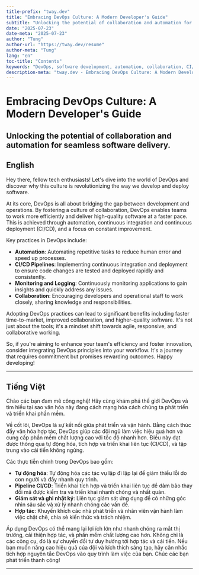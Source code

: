 ```yaml
---
title-prefix: "tway.dev"
title: "Embracing DevOps Culture: A Modern Developer's Guide"
subtitle: "Unlocking the potential of collaboration and automation for seamless software delivery."
date: "2025-07-23"
date-meta: "2025-07-23"
author: "Tung"
author-url: "https://tway.dev/resume"
author-meta: "Tung"
lang: "en"
toc-title: "Contents"
keywords: "DevOps, software development, automation, collaboration, CI/CD, agile, devops culture"
description-meta: "tway.dev - Embracing DevOps Culture: A Modern Developer's Guide - Unlocking the potential of collaboration and automation for seamless software delivery."
---
```


# Embracing DevOps Culture: A Modern Developer's Guide
## Unlocking the potential of collaboration and automation for seamless software delivery.

## English
Hey there, fellow tech enthusiasts! Let's dive into the world of DevOps and discover why this culture is revolutionizing the way we develop and deploy software.

At its core, DevOps is all about bridging the gap between development and operations. By fostering a culture of collaboration, DevOps enables teams to work more efficiently and deliver high-quality software at a faster pace. This is achieved through automation, continuous integration and continuous deployment (CI/CD), and a focus on constant improvement.

Key practices in DevOps include:

- **Automation**: Automating repetitive tasks to reduce human error and speed up processes.
- **CI/CD Pipelines**: Implementing continuous integration and deployment to ensure code changes are tested and deployed rapidly and consistently.
- **Monitoring and Logging**: Continuously monitoring applications to gain insights and quickly address any issues.
- **Collaboration**: Encouraging developers and operational staff to work closely, sharing knowledge and responsibilities.

Adopting DevOps practices can lead to significant benefits including faster time-to-market, improved collaboration, and higher-quality software. It's not just about the tools; it's a mindset shift towards agile, responsive, and collaborative working.

So, if you're aiming to enhance your team's efficiency and foster innovation, consider integrating DevOps principles into your workflow. It's a journey that requires commitment but promises rewarding outcomes. Happy developing!

---

## Tiếng Việt
Chào các bạn đam mê công nghệ! Hãy cùng khám phá thế giới DevOps và tìm hiểu tại sao văn hóa này đang cách mạng hóa cách chúng ta phát triển và triển khai phần mềm.

Về cốt lõi, DevOps là sự kết nối giữa phát triển và vận hành. Bằng cách thúc đẩy văn hóa hợp tác, DevOps giúp các đội ngũ làm việc hiệu quả hơn và cung cấp phần mềm chất lượng cao với tốc độ nhanh hơn. Điều này đạt được thông qua tự động hóa, tích hợp và triển khai liên tục (CI/CD), và tập trung vào cải tiến không ngừng.

Các thực tiễn chính trong DevOps bao gồm:

- **Tự động hóa**: Tự động hóa các tác vụ lặp đi lặp lại để giảm thiểu lỗi do con người và đẩy nhanh quy trình.
- **Pipeline CI/CD**: Triển khai tích hợp và triển khai liên tục để đảm bảo thay đổi mã được kiểm tra và triển khai nhanh chóng và nhất quán.
- **Giám sát và ghi nhật ký**: Liên tục giám sát ứng dụng để có những góc nhìn sâu sắc và xử lý nhanh chóng các vấn đề.
- **Hợp tác**: Khuyến khích các nhà phát triển và nhân viên vận hành làm việc chặt chẽ, chia sẻ kiến thức và trách nhiệm.

Áp dụng DevOps có thể mang lại lợi ích lớn như nhanh chóng ra mắt thị trường, cải thiện hợp tác, và phần mềm chất lượng cao hơn. Không chỉ là các công cụ, đó là sự chuyển đổi tư duy hướng tới hợp tác và cải tiến. Nếu bạn muốn nâng cao hiệu quả của đội và kích thích sáng tạo, hãy cân nhắc tích hợp nguyên tắc DevOps vào quy trình làm việc của bạn. Chúc các bạn phát triển thành công!

---